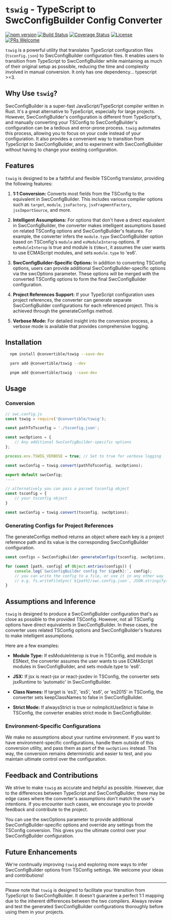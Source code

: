 # `tswig` - TypeScript to SwcConfigBuilder Config Converter
[![npm version](https://badge.fury.io/js/swc-config-converter.svg)](https://badge.fury.io/js/swc-config-converter)
[![Build Status](https://travis-ci.com/swc-project/swc-config-converter.svg?branch=master)](https://travis-ci.com/swc-project/swc-config-converter)
[![Coverage Status](https://coveralls.io/repos/github/swc-project/swc-config-converter/badge.svg?branch=master)](https://coveralls.io/github/swc-project/swc-config-converter?branch=master)
[![License](https://img.shields.io/badge/license-MIT-blue.svg)]()
[![PRs Welcome](https://img.shields.io/badge/PRs-welcome-brightgreen.svg)]()

`tswig` is a powerful utility that translates TypeScript configuration files (`tsconfig.json`) to SwcConfigBuilder configuration files. It enables users to transition from TypeScript to SwcConfigBuilder while maintaining as much of their original setup as possible, reducing the time and complexity involved in manual conversion. It only has one dependency... typescript >=3.

## Why Use `tswig`?

SwcConfigBuilder is a super-fast JavaScript/TypeScript compiler written in Rust. It's a great alternative to TypeScript, especially for large projects. However, SwcConfigBuilder's configuration is different from TypeScript's, and manually converting your TSConfig to SwcConfigBuilder's configuration can be a tedious and error-prone process. `tswig` automates this process, allowing you to focus on your code instead of your configuration. It also provides a convenient way to transition from TypeScript to SwcConfigBuilder, and to experiment with SwcConfigBuilder without having to change your existing configuration.

## Features

`tswig` is designed to be a faithful and flexible TSConfig translator, providing the following features:

1. **1:1 Conversion:** 
Converts most fields from the TSConfig to the equivalent in SwcConfigBuilder. This includes various compiler options such as `target`, `module`, `jsxFactory`, `jsxFragmentFactory`, `jsxImportSource`, and more.

2. **Intelligent Assumptions:**
For options that don't have a direct equivalent in SwcConfigBuilder, the converter makes intelligent assumptions based on related TSConfig options and SwcConfigBuilder's features. For example, the converter infers the `module.type` SwcConfigBuilder option based on TSConfig's `module` and `esModuleInterop` options. If `esModuleInterop` is true and module is `ESNext`, it assumes the user wants to use ECMAScript modules, and sets `module.type` to 'es6'.

3. **SwcConfigBuilder-Specific Options:**
In addition to converting TSConfig options, users can provide additional SwcConfigBuilder-specific options via the swcOptions parameter. These options will be merged with the converted TSConfig options to form the final SwcConfigBuilder configuration.

4. **Project References Support:**
If your TypeScript configuration uses project references, the converter can generate separate SwcConfigBuilder configurations for each referenced project. This is achieved through the generateConfigs method.

5. **Verbose Mode:**
For detailed insight into the conversion process, a verbose mode is available that provides comprehensive logging.

## Installation

```bash
  npm install @convertible/tswig --save-dev
```
```bash
  yarn add @convertible/tswig --dev
```
```bash
  pnpm add @convertible/tswig --save-dev
```

## Usage

### Conversion
```javascript
// swc.config.js
const tswig = require('@convertible/tswig');

const pathToTsconfig = './tsconfig.json';

const swcOptions = {
    // Any additional SwcConfigBuilder-specific options
};

process.env.TSWIG_VERBOSE = true; // Set to true for verbose logging

const swcConfig = tswig.convert(pathToTsconfig, swcOptions);

export default swcConfig;
----

// alternatively you can pass a parsed tsconfig object
const tsconfig = {
    // your tsconfig object
}

const swcConfig = tswig.convert(tsconfig, swcOptions);
```
### Generating Configs for Project References
The generateConfigs method returns an object where each key is a project reference path and its value is the corresponding SwcConfigBuilder configuration.

```javascript
const configs = SwcConfigBuilder.generateConfigs(tsconfig, swcOptions, verbose);

for (const [path, config] of Object.entries(configs)) {
    console.log(`SwcConfigBuilder config for ${path}:`, config);
    // you can write the config to a file, or use it in any other way
    // e.g. fs.writeFileSync(`${path}/swc.config.json`, JSON.stringify(config, null, "\t"));
}
```

## Assumptions and Inference
`tswig` is designed to produce a SwcConfigBuilder configuration that's as close as possible to the provided TSConfig. However, not all TSConfig options have direct equivalents in SwcConfigBuilder. In these cases, the converter uses related TSConfig options and SwcConfigBuilder's features to make intelligent assumptions.

Here are a few examples:

- **Module Type:** If esModuleInterop is true in TSConfig, and module is ESNext, the converter assumes the user wants to use ECMAScript modules in SwcConfigBuilder, and sets module.type to 'es6'.

- **JSX:** If jsx is react-jsx or react-jsxdev in TSConfig, the converter sets jsxRuntime to 'automatic' in SwcConfigBuilder.

- **Class Names:** If target is 'es3', 'es5', 'es6', or 'es2015' in TSConfig, the converter sets keepClassNames to false in SwcConfigBuilder.

- **Strict Mode:** If alwaysStrict is true or noImplicitUseStrict is false in TSConfig, the converter enables strict mode in SwcConfigBuilder.

### Environment-Specific Configurations
We make no assumptions about your runtime environment. If you want to have environment-specific configurations, handle them outside of this conversion utility, and pass them as part of the `swcOptions` instead. This way, the conversion remains deterministic and easier to test, and you maintain ultimate control over the configuration.

## Feedback and Contributions
We strive to make `tswig` as accurate and helpful as possible. However, due to the differences between TypeScript and SwcConfigBuilder, there may be edge cases where the converter's assumptions don't match the user's intentions. If you encounter such cases, we encourage you to provide feedback and contribute to the project.

You can use the swcOptions parameter to provide additional SwcConfigBuilder-specific options and override any settings from the TSConfig conversion. This gives you the ultimate control over your SwcConfigBuilder configuration.

## Future Enhancements

We're continually improving `tswig` and exploring more ways to infer SwcConfigBuilder options from TSConfig settings. We welcome your ideas and contributions!

-----------------

Please note that `tswig` is designed to facilitate your transition from TypeScript to SwcConfigBuilder. It doesn't guarantee a perfect 1:1 mapping due to the inherent differences between the two compilers. Always review and test the generated SwcConfigBuilder configurations thoroughly before using them in your projects.